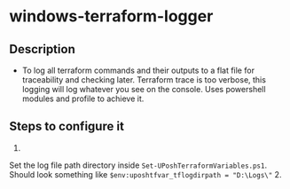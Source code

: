 # windows-terraform-logger

## Description
- To log all terraform commands and their outputs to a flat file for traceability and checking later. Terraform trace is too verbose, this logging will log whatever you see on the console.
Uses powershell modules and profile to achieve it.

## Steps to configure it

  1. 
  Set the log file path directory inside `Set-UPoshTerraformVariables.ps1`. Should look something like `$env:uposhtfvar_tflogdirpath = "D:\Logs\"`
  2. 